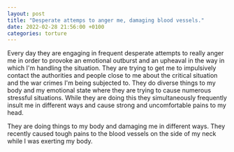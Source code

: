 ```yaml
---
layout: post
title: "Desperate attemps to anger me, damaging blood vessels."
date: 2022-02-28 21:56:00 +0100
categories: torture
---
```

Every day they are engaging in frequent desperate attempts to really anger me in order to provoke an emotional outburst and 
an upheaval in the way in which I'm handling the situation. They are trying to get me to impulsively contact the authorities and people close to me 
about the critical situation and the war crimes I'm being subjected to. 
They do diverse things to my body and my emotional state where they are trying to cause numerous stressful situations. While they are doing this they simultaneously
frequently insult me in different ways and cause strong and uncomfortable pains to my head. 

They are doing things to my body and damaging me in different ways. They recently caused tough pains to the blood vessels on the side of my neck
while I was exerting my body.

